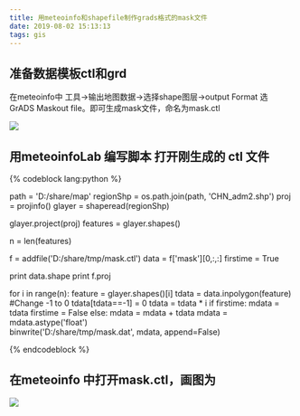 ```yaml
---
title: 用meteoinfo和shapefile制作grads格式的mask文件
date: 2019-08-02 15:13:13
tags: gis
---
```


## 准备数据模板ctl和grd

在meteoinfo中 工具->输出地图数据->选择shape图层->output Format 选 GrADS Maskout file。即可生成mask文件，命名为mask.ctl

![](/images/maskout.png)


## 用meteoinfoLab 编写脚本 打开刚生成的 ctl 文件

{% codeblock lang:python %}

path = 'D:/share/map'
regionShp = os.path.join(path, 'CHN_adm2.shp')
proj = projinfo()
glayer = shaperead(regionShp)

glayer.project(proj)
features = glayer.shapes()

n = len(features)

f = addfile('D:/share/tmp/mask.ctl')
data = f['mask'][0,:,:]
firstime = True

print data.shape
print f.proj

for i in range(n):
    feature = glayer.shapes()[i]
    tdata = data.inpolygon(feature)
    #Change -1 to 0
    tdata[tdata==-1] = 0
    tdata = tdata * i
    if firstime:
        mdata = tdata
        firstime = False
    else:
        mdata = mdata + tdata
mdata = mdata.astype('float')        
binwrite('D:/share/tmp/mask.dat', mdata, append=False)

{% endcodeblock %}

## 在meteoinfo 中打开mask.ctl，画图为
![](/images/maskfile.png)

